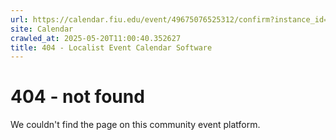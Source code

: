 ```yaml
---
url: https://calendar.fiu.edu/event/49675076525312/confirm?instance_id=49675076526337&return=https%3A%2F%2Fcalendar.fiu.edu%2Fcalendar%3Fevent_types%255B%255D%3D127584
site: Calendar
crawled_at: 2025-05-20T11:00:40.352627
title: 404 - Localist Event Calendar Software
---
```


# 404 - not found
We couldn't find the page on this community event platform.
